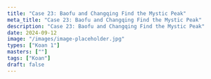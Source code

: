 ```yaml
---
title: "Case 23: Baofu and Changqing Find the Mystic Peak"
meta_title: "Case 23: Baofu and Changqing Find the Mystic Peak"
description: "Case 23: Baofu and Changqing Find the Mystic Peak"
date: 2024-09-12
image: "/images/image-placeholder.jpg"
types: ["Koan 1"]
masters: [""]
tags: ["Koan"]
draft: false
---
```


